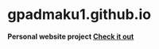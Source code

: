 # gpadmaku1.github.io
<strong>Personal website project<strong>
<a href="http://gpadmaku1.github.io">Check it out </a>
